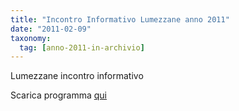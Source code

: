 ```yaml
---
title: "Incontro Informativo Lumezzane anno 2011"
date: "2011-02-09"
taxonomy: 
  tag: [anno-2011-in-archivio]
---
```


Lumezzane incontro informativo

Scarica programma [qui](http://198.211.122.197/diabetwp/wordpress/wp-content/uploads/2011/02/lumezzane-incontro.doc)
